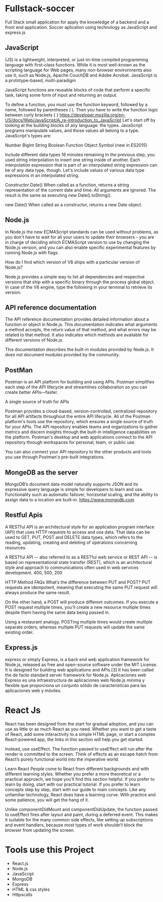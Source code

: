 # Fullstack-soccer
Full Stack small application for apply the knowledge of a backend and a front end application.
Soccer aplication using technology as JavaScript and express js 


## JavaScript 

 (JS) is a lightweight, interpreted, or just-in-time compiled programming language with first-class functions. While it is most well-known as the scripting language for Web pages, many non-browser environments also use it, such as Node.js, Apache CouchDB and Adobe Acrobat. JavaScript is a prototype-based, multi-paradigm

JavaScript functions are reusable blocks of code that perform a specific task, taking some form of input and returning an output.

To define a function, you must use the function keyword, followed by a name, followed by parentheses ( ). Then you have to write the function logic between curly brackets { }
https://developer.mozilla.org/en-US/docs/Web/JavaScript/A_re-introduction_to_JavaScript
Let's start off by looking at the building blocks of any language: the types. JavaScript programs manipulate values, and those values all belong to a type. JavaScript's types are:

Number
BigInt
String
Boolean
Function
Object
Symbol (new in ES2015)

Include different data types
16 minutes remaining
In the previous step, you used string interpolation to insert one string inside of another. Each interpolation expression that is part of an interpolated string expression can be of any data type, though. Let's include values of various data type expressions in an interpolated string.

Constructor
Date()
When called as a function, returns a string representation of the current date and time. All arguments are ignored. The result is the same as executing new Date().toString().

new Date()
When called as a constructor, returns a new Date object.

## Node.js 

In Node.js the new ECMAScript standards can be used without problems, as you don't have to wait for all your users to update their browsers - you are in charge of deciding which ECMAScript version to use by changing the Node.js version, and you can also enable specific experimental features by running Node.js with flags.

How do I find which version of V8 ships with a particular version of Node.js?

Node.js provides a simple way to list all dependencies and respective versions that ship with a specific binary through the process global object. In case of the V8 engine, type the following in your terminal to retrieve its version:

## API reference documentation
The API reference documentation provides detailed information about a function or object in Node.js. This documentation indicates what arguments a method accepts, the return value of that method, and what errors may be related to that method. It also indicates which methods are available for different versions of Node.js.

This documentation describes the built-in modules provided by Node.js. It does not document modules provided by the community.

## PostMan

Postman is an API platform for building and using APIs. Postman simplifies each step of the API lifecycle and streamlines collaboration so you can create better APIs—faster.

A single source of truth for APIs

Postman provides a cloud-based, version-controlled, centralized repository for all API artifacts throughout the entire API lifecycle. All of the Postman platform's tools use the repository, which ensures a single source of truth for your APIs. The API repository enables teams and organizations to gather metrics and discern insights through the built-in intelligence capabilities on the platform. Postman's desktop and web applications connect to the API repository through workspaces for personal, team, or public use.

You can also connect your API repository to the other products and tools you use through Postman's pre-built integrations.

## MongeDB as the server 

MongoDB’s document data model naturally supports JSON and its expressive query language is simple for developers to learn and use. Functionality such as automatic failover, horizontal scaling, and the ability to assign data to a location are built-in.
https://www.mongodb.com

## Restful Apis
A RESTful API is an architectural style for an application program interface (API) that uses HTTP requests to access and use data. That data can be used to GET, PUT, POST and DELETE data types, which refers to the reading, updating, creating and deleting of operations concerning resources.

A RESTful API -- also referred to as a RESTful web service or REST API -- is based on representational state transfer (REST), which is an architectural style and approach to communications often used in web services development.
400, 500, 200 

HTTP Method FAQs
What’s the difference between PUT and POST?
PUT requests are idempotent, meaning that executing the same PUT request will always produce the same result.

On the other hand, a POST will produce different outcomes. If you execute a POST request multiple times, you'll create a new resource multiple times despite them having the same data being passed in.

Using a restaurant analogy, POSTing multiple times would create multiple separate orders, whereas multiple PUT requests will update the same existing order.

## Express.js
express or simply Express, is a back end web application framework for Node.js, released as free and open-source software under the MIT License. It is designed for building web applications and APIs.[3] It has been called the de facto standard server framework for Node.js.
Aplicaciones web
Express es una infraestructura de aplicaciones web Node.js mínima y flexible que proporciona un conjunto sólido de características para las aplicaciones web y móviles.

# React Js

React has been designed from the start for gradual adoption, and you can use as little or as much React as you need. Whether you want to get a taste of React, add some interactivity to a simple HTML page, or start a complex React-powered app, the links in this section will help you get started.

Instead, use useEffect. The function passed to useEffect will run after the render is committed to the screen. Think of effects as an escape hatch from React’s purely functional world into the imperative world.

Learn React
People come to React from different backgrounds and with different learning styles. Whether you prefer a more theoretical or a practical approach, we hope you’ll find this section helpful.
If you prefer to learn by doing, start with our practical tutorial.
If you prefer to learn concepts step by step, start with our guide to main concepts.
Like any unfamiliar technology, React does have a learning curve. With practice and some patience, you will get the hang of it.

Unlike componentDidMount and componentDidUpdate, the function passed to useEffect fires after layout and paint, during a deferred event. This makes it suitable for the many common side effects, like setting up subscriptions and event handlers, because most types of work shouldn’t block the browser from updating the screen.

# Tools use this Project

* React.js
* Node.js
* JavaScript
* MongoDB
* Express
* HTML & css styles
* Httpscalls

